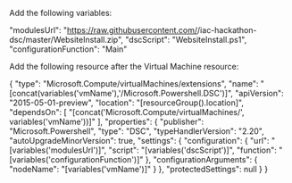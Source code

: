 Add the following variables:

"modulesUrl": "https://raw.githubusercontent.com/<github-username>/iac-hackathon-dsc/master/WebsiteInstall.zip",
"dscScript": "WebsiteInstall.ps1",
"configurationFunction": "Main"


Add the following resource after the Virtual Machine resource:

{
      "type": "Microsoft.Compute/virtualMachines/extensions",
      "name": "[concat(variables('vmName'),'/Microsoft.Powershell.DSC')]",
      "apiVersion": "2015-05-01-preview",
      "location": "[resourceGroup().location]",
      "dependsOn": [
        "[concat('Microsoft.Compute/virtualMachines/', variables('vmName'))]"
      ],
      "properties": {
        "publisher": "Microsoft.Powershell",
        "type": "DSC",
        "typeHandlerVersion": "2.20",
        "autoUpgradeMinorVersion": true,
        "settings": {
          "configuration": {
            "url": "[variables('modulesUrl')]",
            "script": "[variables('dscScript')]",
            "function": "[variables('configurationFunction')]"
          },
          "configurationArguments": {
            "nodeName": "[variables('vmName')]"
          }
        },
        "protectedSettings": null
      }
    }